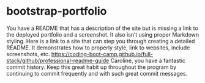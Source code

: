 # bootstrap-portfolio

You have a README that has a description of the site but is missing a link to the deployed portfolio and a screenshot. It also isn’t using proper Markdown styling. Here is a link to a site that can step you through creating a detailed README. It demonstrates how to properly style, link to websites, include screenshots, etc. https://coding-boot-camp.github.io/full-stack/github/professional-readme-guide Caroline, you have a fantastic commit history. Keep this great habit up throughout the program by continuing to commit frequently and with such great commit messages.